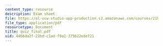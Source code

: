 ```yaml
---
content_type: resource
description: Exam sheet.
file: https://ol-ocw-studio-app-production.s3.amazonaws.com/courses/21h-601-islam-the-middle-east-and-the-west-fall-2006/4466da2f21bdc1adf9a2375622edef21_quiz_final.pdf
file_type: application/pdf
resourcetype: Document
title: quiz_final.pdf
uid: 4466da2f-21bd-c1ad-f9a2-375622edef21
---
```

